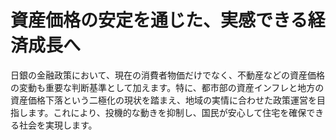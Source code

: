 # 資産価格の安定を通じた、実感できる経済成長へ

日銀の金融政策において、現在の消費者物価だけでなく、不動産などの資産価格の変動も重要な判断基準として加えます。特に、都市部の資産インフレと地方の資産価格下落という二極化の現状を踏まえ、地域の実情に合わせた政策運営を目指します。これにより、投機的な動きを抑制し、国民が安心して住宅を確保できる社会を実現します。